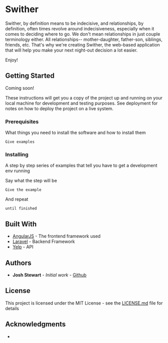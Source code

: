 # Swither

Swither, by definition means to be indecisive, and relationships, by definition, often times revolve around indecisiveness, especially when it comes to deciding where to go. We don't mean relationships in just couple terminology either. All relationships-- mother-daughter, father-son, siblings, friends, etc. That's why we're creating Swither, the web-based application that will help you make your next night-out decision a lot easier. 

Enjoy!

## Getting Started

Coming soon!

These instructions will get you a copy of the project up and running on your local machine for development and testing purposes. See deployment for notes on how to deploy the project on a live system.

### Prerequisites

What things you need to install the software and how to install them

```
Give examples
```

### Installing

A step by step series of examples that tell you have to get a development env running

Say what the step will be

```
Give the example
```

And repeat

```
until finished
```

## Built With

* [AngularJS](https://docs.angularjs.org/guide) - The frontend framework used
* [Laravel](https://laravel.com/docs/5.4) - Backend Framework
* [Yelp](https://api.yelp.com/) - API


## Authors

* **Josh Stewart** - *Initial work* - [Github](https://github.com/jmstewart00)

## License

This project is licensed under the MIT License - see the [LICENSE.md](LICENSE.md) file for details

## Acknowledgments

* 
